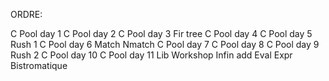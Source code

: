 ORDRE:

C Pool day 1
C Pool day 2
C Pool day 3
Fir tree
C Pool day 4
C Pool day 5
Rush 1
C Pool day 6
Match Nmatch
C Pool day 7
C Pool day 8
C Pool day 9
Rush 2
C Pool day 10
C Pool day 11
Lib Workshop
Infin add 
Eval Expr
Bistromatique
